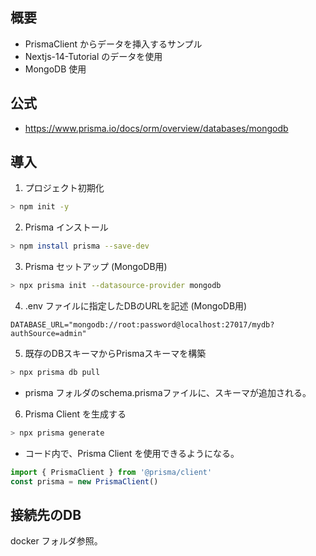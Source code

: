## 概要

- PrismaClient からデータを挿入するサンプル
- Nextjs-14-Tutorial のデータを使用
- MongoDB 使用

## 公式

- https://www.prisma.io/docs/orm/overview/databases/mongodb

## 導入

1. プロジェクト初期化

```sh
> npm init -y
```

2. Prisma インストール

```sh
> npm install prisma --save-dev
```

3. Prisma セットアップ (MongoDB用)

```sh
> npx prisma init --datasource-provider mongodb
```

4. .env ファイルに指定したDBのURLを記述 (MongoDB用)

```
DATABASE_URL="mongodb://root:password@localhost:27017/mydb?authSource=admin"
```

5. 既存のDBスキーマからPrismaスキーマを構築

```sh
> npx prisma db pull
```
  - prisma フォルダのschema.prismaファイルに、スキーマが追加される。

6. Prisma Client を生成する

```sh
> npx prisma generate
```
  - コード内で、Prisma Client を使用できるようになる。

```ts
import { PrismaClient } from '@prisma/client'
const prisma = new PrismaClient()
```

## 接続先のDB

docker フォルダ参照。